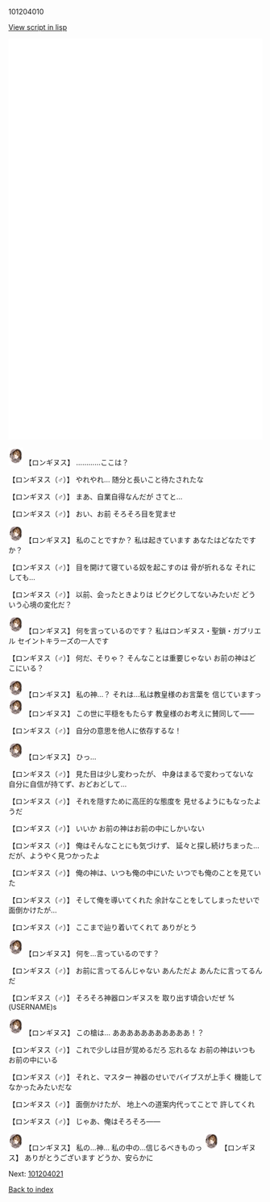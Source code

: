 101204010

[View script in lisp](../scripts/101204010.txt)

![bg_white.png](../images/backgrounds/bg_white.png)

<img src="../images/units/3300111.png" alt="3300111.png" height="34"/>
【ロンギヌス】
…………ここは？

【ロンギヌス（♂）】
やれやれ…
随分と長いこと待たされたな

【ロンギヌス（♂）】
まあ、自業自得なんだが
さてと…

【ロンギヌス（♂）】
おい、お前
そろそろ目を覚ませ

<img src="../images/units/3300111.png" alt="3300111.png" height="34"/>
【ロンギヌス】
私のことですか？
私は起きています
あなたはどなたですか？

【ロンギヌス（♂）】
目を開けて寝ている奴を起こすのは
骨が折れるな
それにしても…

【ロンギヌス（♂）】
以前、会ったときよりは
ビクビクしてないみたいだ
どういう心境の変化だ？

<img src="../images/units/3300111.png" alt="3300111.png" height="34"/>
【ロンギヌス】
何を言っているのです？
私はロンギヌス・聖鎖・ガブリエル
セイントキラーズの一人です

【ロンギヌス（♂）】
何だ、そりゃ？
そんなことは重要じゃない
お前の神はどこにいる？

<img src="../images/units/3300111.png" alt="3300111.png" height="34"/>
【ロンギヌス】
私の神…？
それは…私は教皇様のお言葉を
信じていますっ

<img src="../images/units/3300111.png" alt="3300111.png" height="34"/>
【ロンギヌス】
この世に平穏をもたらす
教皇様のお考えに賛同して――

【ロンギヌス（♂）】
自分の意思を他人に依存するな！

<img src="../images/units/3300111.png" alt="3300111.png" height="34"/>
【ロンギヌス】
ひっ…

【ロンギヌス（♂）】
見た目は少し変わったが、
中身はまるで変わってないな
自分に自信が持てず、おどおどして…

【ロンギヌス（♂）】
それを隠すために高圧的な態度を
見せるようにもなったようだ

【ロンギヌス（♂）】
いいか
お前の神はお前の中にしかいない

【ロンギヌス（♂）】
俺はそんなことにも気づけず、
延々と探し続けちまった…
だが、ようやく見つかったよ

【ロンギヌス（♂）】
俺の神は、いつも俺の中にいた
いつでも俺のことを見ていた

【ロンギヌス（♂）】
そして俺を導いてくれた
余計なことをしてしまったせいで
面倒かけたが…

【ロンギヌス（♂）】
ここまで辿り着いてくれて
ありがとう

<img src="../images/units/3300111.png" alt="3300111.png" height="34"/>
【ロンギヌス】
何を…言っているのです？

【ロンギヌス（♂）】
お前に言ってるんじゃない
あんただよ
あんたに言ってるんだ

【ロンギヌス（♂）】
そろそろ神器ロンギヌスを
取り出す頃合いだぜ
%(USERNAME)s

<img src="../images/units/3300111.png" alt="3300111.png" height="34"/>
【ロンギヌス】
この槍は…
あああああああああああ！？

【ロンギヌス（♂）】
これで少しは目が覚めるだろ
忘れるな
お前の神はいつもお前の中にいる

【ロンギヌス（♂）】
それと、マスター
神器のせいでバイブスが上手く
機能してなかったみたいだな

【ロンギヌス（♂）】
面倒かけたが、
地上への道案内代ってことで
許してくれ

【ロンギヌス（♂）】
じゃあ、俺はそろそろ――

<img src="../images/units/3300111.png" alt="3300111.png" height="34"/>
【ロンギヌス】
私の…神…
私の中の…信じるべきものっ

<img src="../images/units/3300111.png" alt="3300111.png" height="34"/>
【ロンギヌス】
ありがとうございます
どうか、安らかに

Next: [101204021](101204021.md)

[Back to index](index.md)
